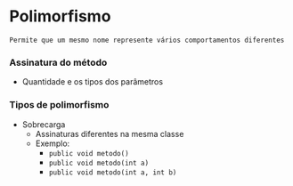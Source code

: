# Polimorfismo

    Permite que um mesmo nome represente vários comportamentos diferentes

### Assinatura do método

- Quantidade e os tipos dos parâmetros


### Tipos de polimorfismo

- Sobrecarga
    - Assinaturas diferentes na mesma classe
    - Exemplo: 
        - `public void metodo()`
        - `public void metodo(int a)`
        - `public void metodo(int a, int b)`


